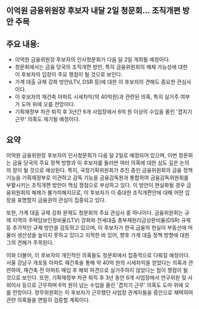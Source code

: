 ## 이억원 금융위원장 후보자 내달 2일 청문회… 조직개편 방안 주목

## 주요 내용:
*   이억원 금융위원장 후보자의 인사청문회가 다음 달 2일 개최될 예정이다.
*   청문회에서는 금융 당국의 조직개편 방안, 특히 금융위원회의 해체 가능성에 대한 이 후보자의 입장이 주요 쟁점이 될 것으로 보인다.
*   가계 대출 규제 강화 방안(LTV, DSR 등)에 대한 이 후보자의 견해도 중요한 관심사이다.
*   이 후보자의 재건축 아파트 시세차익(약 40억원)과 관련된 의혹, 특히 실거주 여부가 도마 위에 오를 전망이다.
*   기획재정부 차관 퇴직 후 3년간 6개 사업장에서 6억 원 이상의 수입을 올린 '겹치기 근무' 의혹도 제기될 예정이다.

## 요약
이억원 금융위원장 후보자의 인사청문회가 다음 달 2일로 예정되어 있으며, 이번 청문회는 금융 당국의 주요 정책 방향과 이 후보자를 둘러싼 여러 의혹에 대한 심도 깊은 논의의 장이 될 것으로 예상된다. 특히, 국정기획위원회가 추진 중인 금융위원회의 금융 정책 기능을 기획재정부로 이관하고 감독 기능을 금융감독원과 통합하여 금융감독위원회를 부활시키는 조직개편 방안이 핵심 쟁점으로 부상하고 있다. 이 방안이 현실화될 경우 금융위원회의 해체가 불가피해지므로, 이 후보자가 이 중대한 조직개편안에 대해 어떤 입장을 표명할지 금융권의 관심이 집중되고 있다.

또한, 가계 대출 규제 강화 문제도 청문회의 주요 관심사 중 하나이다. 금융위원회는 규제 지역의 주택담보인정비율(LTV) 강화와 전세대출 총부채원리금상환비율(DSR) 규제 등 추가적인 규제 방안을 검토하고 있으며, 이 후보자가 한국 금융의 현실이 부동산에 머물러 생산성을 높이지 못하고 있다고 지적한 바 있어, 향후 가계 대출 정책 방향에 대한 그의 견해가 주목된다.

이와 더불어, 이 후보자의 개인적인 의혹들도 청문회에서 집중적으로 다뤄질 예정이다. 서울 강남구 개포동 아파트 재건축을 통해 약 40억 원의 시세차익을 얻었다는 의혹과 관련하여, 재건축 전 아파트 매입 후 해외 파견으로 실거주하지 않았다는 점이 쟁점이 될 것으로 보인다. 또한, 기획재정부 차관 퇴직 후 3년 동안 6개 사업장에서 연구위원 및 사외이사 등으로 근무하며 6억 원이 넘는 수입을 올린 '겹치기 근무' 의혹도 도마 위에 오를 전망이다. 정무위원회는 이 후보자가 근무했던 사업장 관계자들을 증인으로 채택하여 관련 의혹들을 면밀히 검증할 계획이다.